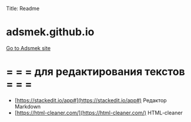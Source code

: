 Title: Readme

# adsmek.github.io

[Go to Adsmek site](https://adsmek.github.io/)

# = = = для редактирования текстов = = =
 + [https://stackedit.io/app#](https://stackedit.io/app#) Редактор Markdown
 + [https://html-cleaner.com/](https://html-cleaner.com/) HTML-cleaner